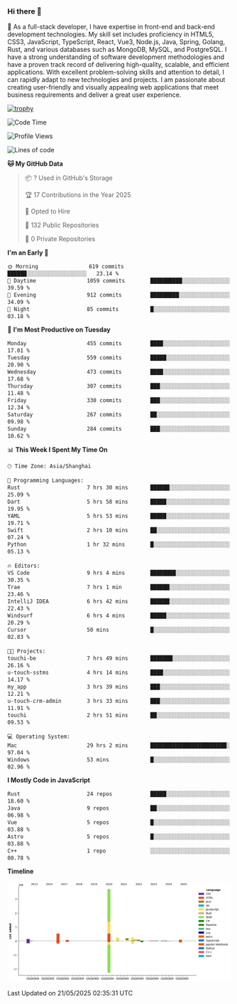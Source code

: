 ### Hi there 👋

🌱 As a full-stack developer, I have expertise in front-end and back-end development technologies. My skill set includes proficiency in HTML5, CSS3, JavaScript, TypeScript, React, Vue3, Node.js, Java, Spring, Golang, Rust, and various databases such as MongoDB, MySQL, and PostgreSQL. I have a strong understanding of software development methodologies and have a proven track record of delivering high-quality, scalable, and efficient applications. With excellent problem-solving skills and attention to detail, I can rapidly adapt to new technologies and projects. I am passionate about creating user-friendly and visually appealing web applications that meet business requirements and deliver a great user experience.

[![trophy](https://github-profile-trophy.vercel.app/?username=elton&rank=SECRET,SSS,SS,S,AAA,AA,A&theme=onedark&no-frame=true&margin-w=10)](https://github.com/ryo-ma/github-profile-trophy)

<!--START_SECTION:waka-->
![Code Time](http://img.shields.io/badge/Code%20Time-1%2C655%20hrs%2020%20mins-blue)

![Profile Views](http://img.shields.io/badge/Profile%20Views-1-blue)

![Lines of code](https://img.shields.io/badge/From%20Hello%20World%20I%27ve%20Written-5.7%20million%20lines%20of%20code-blue)

**🐱 My GitHub Data** 

> 📦 ? Used in GitHub's Storage 
 > 
> 🏆 17 Contributions in the Year 2025
 > 
> 💼 Opted to Hire
 > 
> 📜 132 Public Repositories 
 > 
> 🔑 0 Private Repositories 
 > 
**I'm an Early 🐤** 

```text
🌞 Morning                619 commits         ██████░░░░░░░░░░░░░░░░░░░   23.14 % 
🌆 Daytime                1059 commits        ██████████░░░░░░░░░░░░░░░   39.59 % 
🌃 Evening                912 commits         █████████░░░░░░░░░░░░░░░░   34.09 % 
🌙 Night                  85 commits          █░░░░░░░░░░░░░░░░░░░░░░░░   03.18 % 
```
📅 **I'm Most Productive on Tuesday** 

```text
Monday                   455 commits         ████░░░░░░░░░░░░░░░░░░░░░   17.01 % 
Tuesday                  559 commits         █████░░░░░░░░░░░░░░░░░░░░   20.90 % 
Wednesday                473 commits         ████░░░░░░░░░░░░░░░░░░░░░   17.68 % 
Thursday                 307 commits         ███░░░░░░░░░░░░░░░░░░░░░░   11.48 % 
Friday                   330 commits         ███░░░░░░░░░░░░░░░░░░░░░░   12.34 % 
Saturday                 267 commits         ██░░░░░░░░░░░░░░░░░░░░░░░   09.98 % 
Sunday                   284 commits         ███░░░░░░░░░░░░░░░░░░░░░░   10.62 % 
```


📊 **This Week I Spent My Time On** 

```text
🕑︎ Time Zone: Asia/Shanghai

💬 Programming Languages: 
Rust                     7 hrs 30 mins       ██████░░░░░░░░░░░░░░░░░░░   25.09 % 
Dart                     5 hrs 58 mins       █████░░░░░░░░░░░░░░░░░░░░   19.95 % 
YAML                     5 hrs 53 mins       █████░░░░░░░░░░░░░░░░░░░░   19.71 % 
Swift                    2 hrs 10 mins       ██░░░░░░░░░░░░░░░░░░░░░░░   07.24 % 
Python                   1 hr 32 mins        █░░░░░░░░░░░░░░░░░░░░░░░░   05.13 % 

🔥 Editors: 
VS Code                  9 hrs 4 mins        ████████░░░░░░░░░░░░░░░░░   30.35 % 
Trae                     7 hrs 1 min         ██████░░░░░░░░░░░░░░░░░░░   23.46 % 
IntelliJ IDEA            6 hrs 42 mins       ██████░░░░░░░░░░░░░░░░░░░   22.43 % 
Windsurf                 6 hrs 4 mins        █████░░░░░░░░░░░░░░░░░░░░   20.29 % 
Cursor                   50 mins             █░░░░░░░░░░░░░░░░░░░░░░░░   02.83 % 

🐱‍💻 Projects: 
touchi-be                7 hrs 49 mins       ███████░░░░░░░░░░░░░░░░░░   26.16 % 
u-touch-sstms            4 hrs 14 mins       ████░░░░░░░░░░░░░░░░░░░░░   14.17 % 
my_app                   3 hrs 39 mins       ███░░░░░░░░░░░░░░░░░░░░░░   12.21 % 
u-touch-crm-admin        3 hrs 33 mins       ███░░░░░░░░░░░░░░░░░░░░░░   11.91 % 
touchi                   2 hrs 51 mins       ██░░░░░░░░░░░░░░░░░░░░░░░   09.53 % 

💻 Operating System: 
Mac                      29 hrs 2 mins       ████████████████████████░   97.04 % 
Windows                  53 mins             █░░░░░░░░░░░░░░░░░░░░░░░░   02.96 % 
```

**I Mostly Code in JavaScript** 

```text
Rust                     24 repos            █████░░░░░░░░░░░░░░░░░░░░   18.60 % 
Java                     9 repos             ██░░░░░░░░░░░░░░░░░░░░░░░   06.98 % 
Vue                      5 repos             █░░░░░░░░░░░░░░░░░░░░░░░░   03.88 % 
Astro                    5 repos             █░░░░░░░░░░░░░░░░░░░░░░░░   03.88 % 
C++                      1 repo              ░░░░░░░░░░░░░░░░░░░░░░░░░   00.78 % 
```



**Timeline**

![Lines of Code chart](https://raw.githubusercontent.com/elton/elton/main/assets/bar_graph.png)


 Last Updated on 21/05/2025 02:35:31 UTC
<!--END_SECTION:waka-->

<!--
**elton/elton** is a ✨ _special_ ✨ repository because its `README.md` (this file) appears on your GitHub profile.

Here are some ideas to get you started:

- 🔭 I’m currently working on ...
- 🌱 I’m currently learning ...
- 👯 I’m looking to collaborate on ...
- 🤔 I’m looking for help with ...
- 💬 Ask me about ...
- 📫 How to reach me: ...
- 😄 Pronouns: ...
- ⚡ Fun fact: ...
-->
